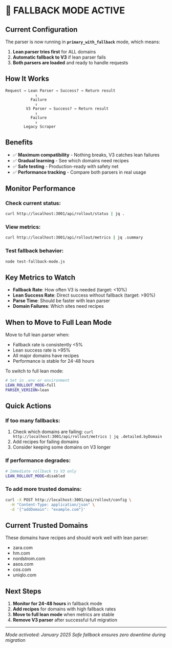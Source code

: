 # 🔄 FALLBACK MODE ACTIVE

## Current Configuration

The parser is now running in **`primary_with_fallback`** mode, which means:

1. **Lean parser tries first** for ALL domains
2. **Automatic fallback to V3** if lean parser fails
3. **Both parsers are loaded** and ready to handle requests

## How It Works

```
Request → Lean Parser → Success? → Return result
             ↓
           Failure
             ↓
         V3 Parser → Success? → Return result
             ↓
           Failure
             ↓
        Legacy Scraper
```

## Benefits

- ✅ **Maximum compatibility** - Nothing breaks, V3 catches lean failures
- ✅ **Gradual learning** - See which domains need recipes
- ✅ **Safe testing** - Production-ready with safety net
- ✅ **Performance tracking** - Compare both parsers in real usage

## Monitor Performance

### Check current status:
```bash
curl http://localhost:3001/api/rollout/status | jq .
```

### View metrics:
```bash
curl http://localhost:3001/api/rollout/metrics | jq .summary
```

### Test fallback behavior:
```bash
node test-fallback-mode.js
```

## Key Metrics to Watch

- **Fallback Rate**: How often V3 is needed (target: <10%)
- **Lean Success Rate**: Direct success without fallback (target: >90%)
- **Parse Time**: Should be faster with lean parser
- **Domain Failures**: Which sites need recipes

## When to Move to Full Lean Mode

Move to full lean parser when:
- Fallback rate is consistently <5%
- Lean success rate is >95%
- All major domains have recipes
- Performance is stable for 24-48 hours

To switch to full lean mode:
```bash
# Set in .env or environment
LEAN_ROLLOUT_MODE=full
PARSER_VERSION=lean
```

## Quick Actions

### If too many fallbacks:
1. Check which domains are failing: `curl http://localhost:3001/api/rollout/metrics | jq .detailed.byDomain`
2. Add recipes for failing domains
3. Consider keeping some domains on V3 longer

### If performance degrades:
```bash
# Immediate rollback to V3 only
LEAN_ROLLOUT_MODE=disabled
```

### To add more trusted domains:
```bash
curl -X POST http://localhost:3001/api/rollout/config \
  -H "Content-Type: application/json" \
  -d '{"addDomain": "example.com"}'
```

## Current Trusted Domains

These domains have recipes and should work well with lean parser:
- zara.com
- hm.com
- nordstrom.com
- asos.com
- cos.com
- uniqlo.com

## Next Steps

1. **Monitor for 24-48 hours** in fallback mode
2. **Add recipes** for domains with high fallback rates
3. **Move to full lean mode** when metrics are stable
4. **Remove V3 parser** after successful full migration

---

*Mode activated: January 2025*
*Safe fallback ensures zero downtime during migration*